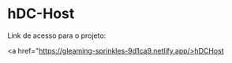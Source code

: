 # hDC-Host

Link de acesso para o projeto:

<a href="https://gleaming-sprinkles-9d1ca9.netlify.app/>hDCHost</a>
